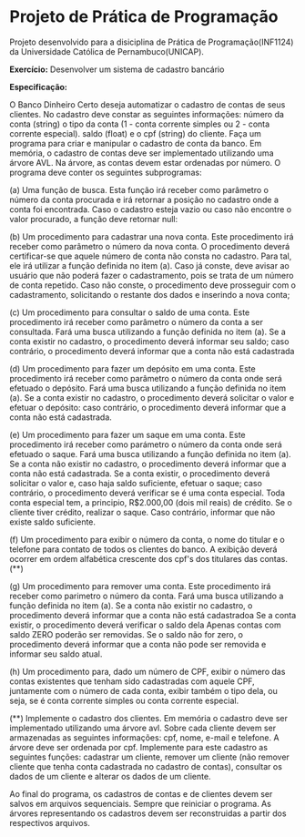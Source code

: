 # Projeto de Prática de Programação

Projeto desenvolvido para a disiciplina de Prática de Programação(INF1124) da Universidade Católica de Pernambuco(UNICAP).

**Exercício:** Desenvolver um sistema de cadastro bancário

**Especificação:**

O Banco Dinheiro Certo deseja automatizar o cadastro de contas de seus clientes. No cadastro deve constar as seguintes
informações: número da conta (string) o tipo da conta (1 - conta corrente simples ou 2 - conta corrente especial). saldo
(float) e o cpf (string) do cliente. Faça um programa para criar e manipular o cadastro de conta da banco. Em memória, o
cadastro de contas deve ser implementado utilizando uma árvore AVL. Na árvore, as contas devem estar ordenadas por
número. O programa deve conter os seguintes subprogramas:

(a) Uma função de busca. Esta função irá receber como parâmetro o número da conta procurada e irá retornar a
posição no cadastro onde a conta foi encontrada. Caso o cadastro esteja vazio ou caso não encontre o valor
procurado, a função deve retornar null:

(b) Um procedimento para cadastrar una nova conta. Este procedimento irá receber como parâmetro o número da nova conta. O procedimento
deverá certificar-se que aquele número de conta não consta no cadastro. Para tal, ele irá utilizar a função definida
no item (a). Caso já conste, deve avisar ao usuário que não poderá fazer o cadastramento, pois se trata de um
número de conta repetido. Caso não conste, o procedimento deve prosseguir com o cadastramento, solicitando o
restante dos dados e inserindo a nova conta;

(c) Um procedimento para consultar o saldo de uma conta. Este procedimento irá receber como parâmetro o
número da conta a ser consultada. Fará uma busca utilizando a função definida no item (a). Se a conta existir no
cadastro, o procedimento deverá informar seu saldo; caso contrário, o procedimento deverá informar que a conta
não está cadastrada

(d) Um procedimento para fazer um depósito em uma conta. Este procedimento irá receber como parâmetro o
número da conta onde será efetuado o depósito. Fará uma busca utilizando a função definida no item (a). Se a
conta existir no cadastro, o procedimento deverá solicitar o valor e efetuar o depósito: caso contrário, o
procedimento deverá informar que a conta não está cadastrada.

(e) Um procedimento para fazer um saque em uma conta. Este procedimento irá receber como parámetro o número
da conta onde será efetuado o saque. Fará uma busca utilizando a função definida no item (a). Se a conta não
existir no cadastro, o procedimento deverá informar que a conta não está cadastrada. Se a conta existir, o
procedimento deverá solicitar o valor e, caso haja saldo suficiente, efetuar o saque; caso contrário, o procedimento
deverá verificar se é uma conta especial. Toda conta especial tem, a principio, R\$2.000,00 (dois mil reais) de
crédito. Se o cliente tiver crédito, realizar o saque. Caso contrário, informar que não existe saldo suficiente.

(f) Um procedimento para exibir o número da conta, o nome do titular e o telefone para contato de todos os clientes
do banco. A exibição deverá ocorrer em ordem alfabética crescente dos cpf's dos titulares das contas. (\*\*)

(g) Um procedimento para remover uma conta. Este procedimento irá receber como parimetro o número da conta.
Fará uma busca utilizando a função definida no item (a). Se a conta não existir no cadastro, o procedimento
deverá informar que a conta não está cadastradoa Se a conta existir, o procedimento deverá verificar o saldo dela
Apenas contas com saldo ZERO poderão ser removidas. Se o saldo não for zero, o procedimento deverá informar
que a conta não pode ser removida e informar seu saldo atual.

(h) Um procedimento para, dado um número de CPF, exibir o número das contas existentes que tenham sido
cadastradas com aquele CPF, juntamente com o número de cada conta, exibir também o tipo dela, ou seja, se é
conta corrente simples ou conta corrente especial.

(\*\*) Implemente o cadastro dos clientes. Em memória o cadastro deve ser implementado utilizando uma árvore avl. Sobre
cada cliente devem ser armazenadas as seguintes informações: cpf, nome, e-mail e telefone. A árvore deve ser ordenada
por cpf. Implemente para este cadastro as seguintes funções: cadastrar um cliente, remover um cliente (não remover
cliente que tenha conta cadastrada no cadastro de contas), consultar os dados de um cliente e alterar os dados de um
cliente.

Ao final do programa, os cadastros de contas e de clientes devem ser salvos em arquivos sequenciais. Sempre que
reiniciar o programa. As árvores representando os cadastros devem ser reconstruidas a partir dos respectivos arquivos.
